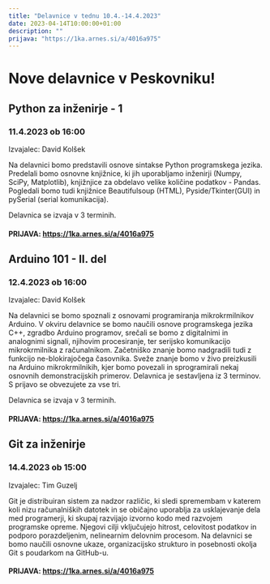```yaml
---
title: "Delavnice v tednu 10.4.-14.4.2023"
date: 2023-04-14T10:00:00+01:00
description: ""
prijava: "https://1ka.arnes.si/a/4016a975"
---
```



# Nove delavnice v Peskovniku!

## Python za inženirje - 1
### 11.4.2023 ob 16:00
Izvajalec: David Kolšek 

Na delavnici bomo predstavili osnove sintakse Python programskega jezika. Predelali bomo osnovne knjižnice, ki jih uporabljamo inženirji (Numpy, SciPy, Matplotlib), knjižnjice za obdelavo velike količine podatkov - Pandas.
Pogledali bomo tudi knjižnice Beautifulsoup (HTML), Pyside/Tkinter(GUI) in  pySerial (serial komunikacija).

Delavnica se izvaja v 3 terminih.
####  PRIJAVA: https://1ka.arnes.si/a/4016a975

## Arduino 101 -  II. del
### 12.4.2023 ob 16:00
Izvajalec: David Kolšek


Na delavnici se bomo spoznali z osnovami programiranja mikrokrmilnikov Arduino. 
V okviru delavnice se bomo naučili osnove programskega jezika C++, zgradbo Arduino programov, srečali se bomo z digitalnimi in analognimi signali, njihovim procesiranje, ter serijsko komunikacijo mikrokrmilnika z računalnikom. Začetniško znanje bomo nadgradili tudi z funkcijo ne-blokirajočega časovnika. Sveže znanje bomo v živo preizkusili na Arduino mikrokrmilnikih, kjer bomo povezali in sprogramirali nekaj osnovnih demonstracijskih primerov.
Delavnica je sestavljena iz 3 terminov. S prijavo se obvezujete za vse tri.

Delavnica se izvaja v 3 terminih.
####  PRIJAVA: https://1ka.arnes.si/a/4016a975


## Git za inženirje
### 14.4.2023 ob 15:00
Izvajalec: Tim Guzelj

Git  je distribuiran sistem za nadzor različic, ki sledi spremembam v katerem koli nizu računalniških datotek in se običajno uporablja za usklajevanje dela med programerji, ki skupaj razvijajo izvorno kodo med razvojem programske opreme. Njegovi cilji vključujejo hitrost, celovitost podatkov in podporo porazdeljenim, nelinearnim delovnim procesom.
Na delavnici se bomo naučili osnovne ukaze, organizacijsko strukturo in posebnosti okolja Git s poudarkom na GitHub-u.

####  PRIJAVA: https://1ka.arnes.si/a/4016a975